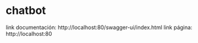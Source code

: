 # chatbot
link documentación: http://localhost:80/swagger-ui/index.html
link página: http://localhost:80
